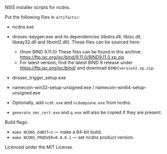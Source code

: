 
NSIS installer scripts for ncdns.

Put the following files in `artifacts/`:

  - ncdns.exe
  - dnssec-keygen.exe and its dependencies (libdns.dll, libisc.dll, libeay32.dll and libxml2.dll). These files can be sourced here:
    - (from BIND 9.11.0) These files can be found in this archive: https://ftp.isc.org/isc/bind/9.11.0/BIND9.11.0.xp.zip
    - For latest version, find the latest BIND 9 release under https://ftp.isc.org/isc/bind/ and download
      `BIND{version}.xp.zip`.
  - dnssec_trigger_setup.exe
  - namecoin-win32-setup-unsigned.exe / namecoin-win64-setup-unsigned.exe

  - Optionally, add `ncdt.exe` and `ncdumpzone.exe` from ncdns.
  - `generate_nmc_cert.exe` and `q.exe` will also be copied if they are present.

Build flags:

  - `make NCDNS_64BIT=1` — make a 64-bit build.
  - `make NCDNS_PRODVER=0.0.0.1` — set ncdns product version.

Licenced under the MIT License.

